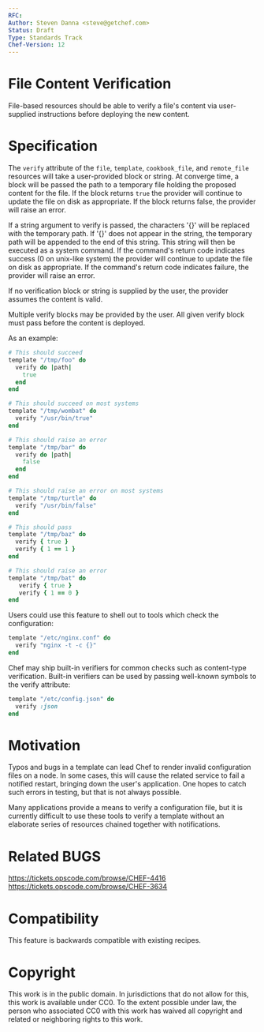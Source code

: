 ```yaml
---
RFC:
Author: Steven Danna <steve@getchef.com>
Status: Draft
Type: Standards Track
Chef-Version: 12
---
```


# File Content Verification

File-based resources should be able to verify a file's content via
user-supplied instructions before deploying the new content.

# Specification

The `verify` attribute of the `file`, `template`, `cookbook_file`, and
`remote_file` resources will take a user-provided block or string. At
converge time, a block will be passed the path to a temporary file
holding the proposed content for the file. If the block returns `true`
the provider will continue to update the file on disk as
appropriate. If the block returns false, the provider will raise an
error.

If a string argument to verify is passed, the characters '{}' will be
replaced with the temporary path.  If '{}' does not appear in the
string, the temporary path will be appended to the end of this string.
This string will then be executed as a system command.  If the
command's return code indicates success (0 on unix-like system) the
provider will continue to update the file on disk as appropriate.  If
the command's return code indicates failure, the provider will raise
an error.

If no verification block or string is supplied by the user, the
provider assumes the content is valid.

Multiple verify blocks may be provided by the user.  All given verify
block must pass before the content is deployed.

As an example:

```ruby
# This should succeed
template "/tmp/foo" do
  verify do |path|
    true
  end
end

# This should succeed on most systems
template "/tmp/wombat" do
  verify "/usr/bin/true"
end

# This should raise an error
template "/tmp/bar" do
  verify do |path|
    false
  end
end

# This should raise an error on most systems
template "/tmp/turtle" do
  verify "/usr/bin/false"
end

# This should pass
template "/tmp/baz" do
  verify { true }
  verify { 1 == 1 }
end

# This should raise an error
template "/tmp/bat" do
   verify { true }
   verify { 1 == 0 }
end
```

Users could use this feature to shell out to tools which check the
configuration:

```ruby
template "/etc/nginx.conf" do
  verify "nginx -t -c {}"
end
```

Chef may ship built-in verifiers for common checks such as
content-type verification. Built-in verifiers can be used by passing
well-known symbols to the verify attribute:

```ruby
template "/etc/config.json" do
  verify :json
end
```

# Motivation

Typos and bugs in a template can lead Chef to render invalid
configuration files on a node. In some cases, this will cause the
related service to fail a notified restart, bringing down the user's
application. One hopes to catch such errors in testing, but that is
not always possible.

Many applications provide a means to verify a configuration file, but
it is currently difficult to use these tools to verify a template
without an elaborate series of resources chained together with
notifications.

# Related BUGS

https://tickets.opscode.com/browse/CHEF-4416
https://tickets.opscode.com/browse/CHEF-3634

# Compatibility

This feature is backwards compatible with existing recipes.

# Copyright

This work is in the public domain. In jurisdictions that do not allow
for this, this work is available under CC0. To the extent possible
under law, the person who associated CC0 with this work has waived all
copyright and related or neighboring rights to this work.
